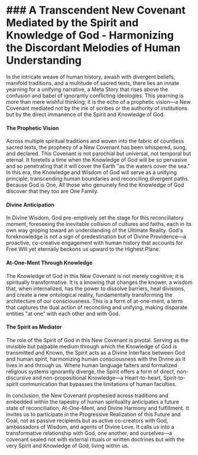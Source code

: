 # ### A Transcendent New Covenant Mediated by the Spirit and Knowledge of God - Harmonizing the Discordant Melodies of Human Understanding

In the intricate weave of human history, awash with divergent beliefs, manifold traditions, and a multitude of sacred texts, there lies an innate yearning for a unifying narrative, a Meta Story that rises above the confusion and babel of ignorantly conflicting ideologies. This yearning is more than mere wishful thinking; it is the echo of a prophetic vision—a New Covenant mediated not by the ink of scribes or the authority of institutions but by the direct immanence of the Spirit and Knowledge of God.

#### The Prophetic Vision

Across multiple spiritual traditions and woven into the fabric of countless sacred texts, the prophecy of a New Covenant has been whispered, sung, and declared. This Covenant is not parochial but universal, not temporal but eternal. It foretells a time when the Knowledge of God will be so pervasive and so penetrating that it will cover the Earth "as the waters cover the sea." In this era, the Knowledge and Wisdom of God will serve as a unifying principle, transcending human boundaries and reconciling divergent paths. Because God is One, All those who genuinely find the Knowledge of God discover that they too are One Family. 

#### Divine Anticipation

In Divine Wisdom, God pre-emptively set the stage for this reconciliatory moment, foreseeing the inevitable collision of cultures and faiths, each in its own way groping toward an understanding of the Ultimate Reality. God's foreknowledge is not a sign of predestination but of Divine Providence—a proactive, co-creative engagement with human history that accounts for Free Will yet eternally beckons us upward to the Highest Plane.

#### At-One-Ment Through Knowledge

The Knowledge of God in this New Covenant is not merely cognitive; it is spiritually transformative. It is a knowing that changes the knower, a wisdom that, when internalized, has the power to dissolve barriers, heal divisions, and create a new ontological reality, fundamentally transforming the architecture of our consciousness. This is a form of at-one-ment, a term that captures the dual action of reconciling and unifying, making disparate entities "at one" with each other and with God.

#### The Spirit as Mediator

The role of the Spirit of God in this New Covenant is pivotal. Serving as the invisible but palpable medium through which the Knowledge of God is transmitted and Known, the Spirit acts as a Divine Interface between God and human spirit, harmonizing human consciousness with the Divine as It lives in and through us. Where human language falters and formalized religious systems ignorantly diverge, the Spirit offers a form of direct, non-discursive and non-propositional Knowledge—a Heart-to-heart, Spirit-to-spirit communication that bypasses the limitations of human faculties.

In conclusion, the New Covenant prophesied across traditions and embedded within the tapestry of human spirituality anticipates a future state of reconciliation, At-One-Ment, and Divine Harmony and fulfillment. It invites us to participate in the Progressive Realization of this Future and Goal, not as passive recipients but as active co-creators with God, ambassadors of Wisdom, and agents of Divine Love. It calls us into a transformative relationship with God, one another, and ourselves—a covenant sealed not with external rituals or written doctrines but with the very Spirit and Knowledge of God, living within us.